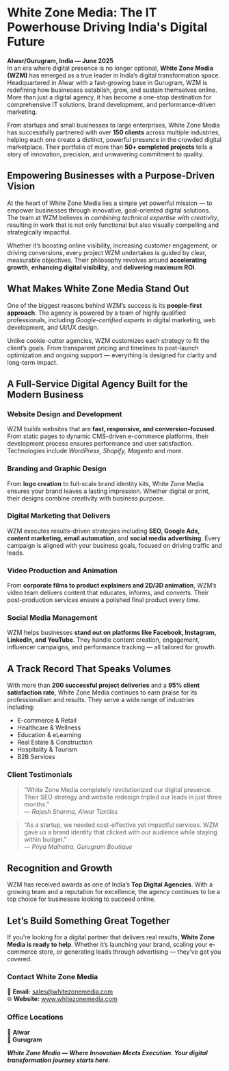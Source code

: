 <h1>White Zone Media: The IT Powerhouse Driving India's Digital Future</h1>
  <p><strong>Alwar/Gurugram, India — June 2025</strong><br>
  In an era where digital presence is no longer optional, <strong>White Zone Media (WZM)</strong> has emerged as a true leader in India’s digital transformation space. Headquartered in Alwar with a fast-growing base in Gurugram, WZM is redefining how businesses establish, grow, and sustain themselves online. More than just a digital agency, it has become a one-stop destination for comprehensive IT solutions, brand development, and performance-driven marketing.</p>

  <p>From startups and small businesses to large enterprises, White Zone Media has successfully partnered with over <strong>150 clients</strong> across multiple industries, helping each one create a distinct, powerful presence in the crowded digital marketplace. Their portfolio of more than <strong>50+ completed projects</strong> tells a story of innovation, precision, and unwavering commitment to quality.</p>

  <h2>Empowering Businesses with a Purpose-Driven Vision</h2>
  <p>At the heart of White Zone Media lies a simple yet powerful mission — to empower businesses through innovative, goal-oriented digital solutions. The team at WZM believes in <em>combining technical expertise with creativity</em>, resulting in work that is not only functional but also visually compelling and strategically impactful.</p>

  <p>Whether it’s boosting online visibility, increasing customer engagement, or driving conversions, every project WZM undertakes is guided by clear, measurable objectives. Their philosophy revolves around <strong>accelerating growth</strong>, <strong>enhancing digital visibility</strong>, and <strong>delivering maximum ROI</strong>.</p>

  <h2>What Makes White Zone Media Stand Out</h2>
  <p>One of the biggest reasons behind WZM’s success is its <strong>people-first approach</strong>. The agency is powered by a team of highly qualified professionals, including <em>Google-certified experts</em> in digital marketing, web development, and UI/UX design.</p>

  <p>Unlike cookie-cutter agencies, WZM customizes each strategy to fit the client’s goals. From transparent pricing and timelines to post-launch optimization and ongoing support — everything is designed for clarity and long-term impact.</p>

  <h2>A Full-Service Digital Agency Built for the Modern Business</h2>

  <h3>Website Design and Development</h3>
  <p>WZM builds websites that are <strong>fast, responsive, and conversion-focused</strong>. From static pages to dynamic CMS-driven e-commerce platforms, their development process ensures performance and user satisfaction. Technologies include <em>WordPress, Shopify, Magento</em> and more.</p>

  <h3>Branding and Graphic Design</h3>
  <p>From <strong>logo creation</strong> to full-scale brand identity kits, White Zone Media ensures your brand leaves a lasting impression. Whether digital or print, their designs combine creativity with business purpose.</p>

  <h3>Digital Marketing that Delivers</h3>
  <p>WZM executes results-driven strategies including <strong>SEO, Google Ads, content marketing, email automation</strong>, and <strong>social media advertising</strong>. Every campaign is aligned with your business goals, focused on driving traffic and leads.</p>

  <h3>Video Production and Animation</h3>
  <p>From <strong>corporate films to product explainers and 2D/3D animation</strong>, WZM’s video team delivers content that educates, informs, and converts. Their post-production services ensure a polished final product every time.</p>

  <h3>Social Media Management</h3>
  <p>WZM helps businesses <strong>stand out on platforms like Facebook, Instagram, LinkedIn, and YouTube</strong>. They handle content creation, engagement, influencer campaigns, and performance tracking — all tailored for growth.</p>

  <h2>A Track Record That Speaks Volumes</h2>
  <p>With more than <strong>200 successful project deliveries</strong> and a <strong>95% client satisfaction rate</strong>, White Zone Media continues to earn praise for its professionalism and results. They serve a wide range of industries including:</p>

  <ul>
    <li>E-commerce & Retail</li>
    <li>Healthcare & Wellness</li>
    <li>Education & eLearning</li>
    <li>Real Estate & Construction</li>
    <li>Hospitality & Tourism</li>
    <li>B2B Services</li>
  </ul>

  <h3>Client Testimonials</h3>
  <blockquote>
    “White Zone Media completely revolutionized our digital presence. Their SEO strategy and website redesign tripled our leads in just three months.”<br>
    — <em>Rajesh Sharma, Alwar Textiles</em>
  </blockquote>

  <blockquote>
    “As a startup, we needed cost-effective yet impactful services. WZM gave us a brand identity that clicked with our audience while staying within budget.”<br>
    — <em>Priya Malhotra, Gurugram Boutique</em>
  </blockquote>

  <h2>Recognition and Growth</h2>
  <p>WZM has received awards as one of India’s <strong>Top Digital Agencies</strong>. With a growing team and a reputation for excellence, the agency continues to be a top choice for businesses looking to succeed online.</p>

  <h2>Let’s Build Something Great Together</h2>
  <p>If you're looking for a digital partner that delivers real results, <strong>White Zone Media is ready to help</strong>. Whether it’s launching your brand, scaling your e-commerce store, or generating leads through advertising — they’ve got you covered.</p>

  <h3>Contact White Zone Media</h3>
  <p>
    📧 <strong>Email:</strong> <a href="mailto:sales@whitezonemedia.com">sales@whitezonemedia.com</a><br>
    🌐 <strong>Website:</strong> <a href="https://www.whitezonemedia.com" target="_blank">www.whitezonemedia.com</a>
  </p>

  <h3>Office Locations</h3>
  <p>
    🏢 <strong>Alwar<br>
    🏢 <strong>Gurugram
  </p>

  <p><em>White Zone Media — Where Innovation Meets Execution. Your digital transformation journey starts here.</em></p>
